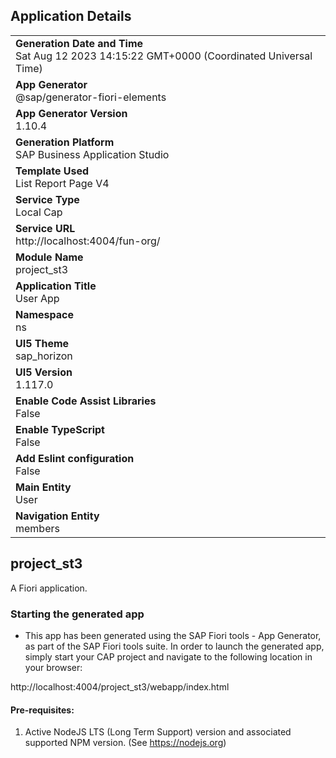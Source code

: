 ## Application Details
|               |
| ------------- |
|**Generation Date and Time**<br>Sat Aug 12 2023 14:15:22 GMT+0000 (Coordinated Universal Time)|
|**App Generator**<br>@sap/generator-fiori-elements|
|**App Generator Version**<br>1.10.4|
|**Generation Platform**<br>SAP Business Application Studio|
|**Template Used**<br>List Report Page V4|
|**Service Type**<br>Local Cap|
|**Service URL**<br>http://localhost:4004/fun-org/
|**Module Name**<br>project_st3|
|**Application Title**<br>User App|
|**Namespace**<br>ns|
|**UI5 Theme**<br>sap_horizon|
|**UI5 Version**<br>1.117.0|
|**Enable Code Assist Libraries**<br>False|
|**Enable TypeScript**<br>False|
|**Add Eslint configuration**<br>False|
|**Main Entity**<br>User|
|**Navigation Entity**<br>members|

## project_st3

A Fiori application.

### Starting the generated app

-   This app has been generated using the SAP Fiori tools - App Generator, as part of the SAP Fiori tools suite.  In order to launch the generated app, simply start your CAP project and navigate to the following location in your browser:

http://localhost:4004/project_st3/webapp/index.html

#### Pre-requisites:

1. Active NodeJS LTS (Long Term Support) version and associated supported NPM version.  (See https://nodejs.org)



